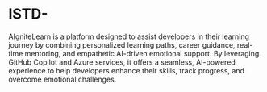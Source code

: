 # ISTD-

AIgniteLearn is a platform designed to assist developers in their learning journey by combining personalized learning paths, career guidance, real-time mentoring, and empathetic AI-driven emotional support. By leveraging GitHub Copilot and Azure services, it offers a seamless, AI-powered experience to help developers enhance their skills, track progress, and overcome emotional challenges.
